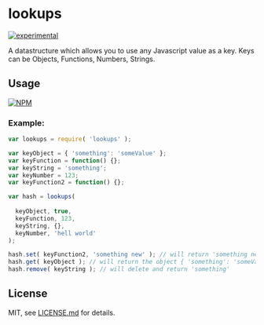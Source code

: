 # lookups

[![experimental](http://badges.github.io/stability-badges/dist/experimental.svg)](http://github.com/badges/stability-badges)

A datastructure which allows you to use any Javascript value as a key. Keys can be Objects, Functions, Numbers, Strings.

## Usage

[![NPM](https://nodei.co/npm/lookups.png)](https://www.npmjs.com/package/lookups)

### Example:
```javascript
var lookups = require( 'lookups' );

var keyObject = { 'something': 'someValue' };
var keyFunction = function() {};
var keyString = 'something';
var keyNumber = 123;
var keyFunction2 = function() {};

var hash = lookups( 
  
  keyObject, true,
  keyFunction, 123,
  keyString, {},
  keyNumber, 'hell world'
);

hash.set( keyFunction2, 'something new' ); // will return 'something new'
hash.get( keyObject ); // will return the object { 'something': 'someValue' }
hash.remove( keyString ); // will delete and return 'something'
```

## License

MIT, see [LICENSE.md](http://github.com/mikkoh/lookups/blob/master/LICENSE.md) for details.

